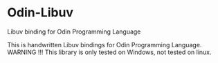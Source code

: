 # Odin-Libuv
Libuv binding for Odin Programming Language 

This is handwritten Libuv bindings for Odin Programming Language.
WARNING !!! This library is only tested on Windows, not tested on linux.
